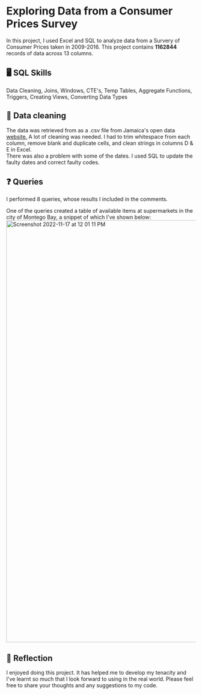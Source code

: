 # Exploring Data from a Consumer Prices Survey

In this project, I used Excel and SQL to analyze data from a Survery of Consumer Prices taken in 2009-2016. This project contains **1162844** records of data across 13 columns.

## 🖥️ SQL Skills 
Data Cleaning, Joins, Windows, CTE's, Temp Tables, Aggregate Functions, Triggers, Creating Views, Converting Data Types

## 🧼 Data cleaning
The data was retrieved from as a .csv file from Jamaica's open data [website.](https://data.gov.jm/dataset/consumer-prices/resource/9eddc57f-c00a-4d3a-bf09-6aa59f1f7afa) A lot of cleaning was needed. I had to trim whitespace from each column, remove blank and duplicate cells, and clean strings in columns D & E in Excel. 
<br> There was also a problem with some of the dates. I used SQL to update the faulty dates and correct faulty codes.


## ❓ Queries
I performed 8 queries, whose results I included in the comments. <br>

One of the queries created a table of available items at supermarkets in the city of Montego Bay, a snippet of which I've shown below:
<img width="1123" alt="Screenshot 2022-11-17 at 12 01 11 PM" src="https://user-images.githubusercontent.com/118395567/202510001-52d583f7-a038-4cfd-9495-efab2b6b58cb.png">


## 💬 Reflection
I enjoyed doing this project. It has helped me to develop my tenacity and I've learnt so much that I look forward to using in the real world. Please feel free to share your thoughts and any suggestions to my code.
